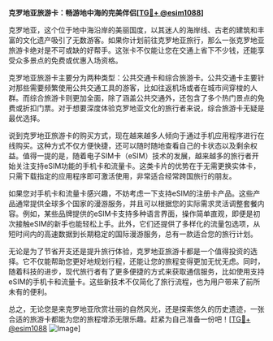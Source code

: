 **克罗地亚旅游卡：畅游地中海的完美伴侣[[TG💪+ @esim1088](https://t.me/s/esim1088)]**

克罗地亚，这个位于地中海沿岸的美丽国度，以其迷人的海岸线、古老的建筑和丰富的文化遗产吸引了无数游客。如果你计划前往克罗地亚旅行，那么一张克罗地亚旅游卡绝对是不可或缺的好帮手。这张卡不仅能让您在交通上省下不少钱，还能享受众多景点的免费或优惠入场资格。

克罗地亚旅游卡主要分为两种类型：公共交通卡和综合旅游卡。公共交通卡主要针对那些需要频繁使用公共交通工具的游客，比如往返机场或者在城市间穿梭的人群。而综合旅游卡则更加全面，除了涵盖公共交通外，还包含了多个热门景点的免费或折扣门票。对于想要深度体验克罗地亚文化的旅行者来说，综合旅游卡无疑是最优选择。

说到克罗地亚旅游卡的购买方式，现在越来越多人倾向于通过手机应用程序进行在线购买。这种方式不仅方便快捷，还可以随时随地查看自己的卡状态以及剩余权益。值得一提的是，随着电子SIM卡（eSIM）技术的发展，越来越多的旅行者开始关注支持eSIM功能的手机卡和流量卡。这类卡片的优势在于无需更换实体卡，只需下载指定的应用程序即可激活使用，非常适合经常跨国旅行的朋友。

如果您对手机卡和流量卡感兴趣，不妨考虑一下支持eSIM的注册卡产品。这些产品通常提供全球多个国家的漫游服务，并且可以根据您的实际需求灵活调整套餐内容。例如，某些品牌提供的eSIM卡支持多种语言界面，操作简单直观，即便是初次接触eSIM的新手也能轻松上手。此外，它们还提供了多样化的流量包选项，从短时间内的高速数据到长期稳定的国际漫游服务，总有一款适合您的旅行计划。

无论是为了节省开支还是提升旅行体验，克罗地亚旅游卡都是一个值得投资的选择。它不仅能帮助您更好地规划行程，还能让您的旅程变得更加无忧无虑。同时，随着科技的进步，现代旅行者有了更多便捷的方式来获取通信服务，比如使用支持eSIM的手机卡和流量卡。这些新技术不仅简化了旅行流程，也为用户带来了前所未有的便利。

总之，无论您是来克罗地亚欣赏壮丽的自然风光，还是探索悠久的历史遗迹，一张合适的旅游卡都能为您的旅程增添无限乐趣。赶紧为自己准备一份吧！[[TG💪+ @esim1088](https://t.me/s/esim1088) ![Image](https://i.postimg.cc/4NQfJmqS/Snipaste-2025-05-13-00-14-12.png)]